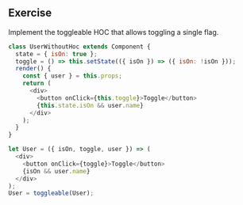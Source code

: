## Exercise

Implement the toggleable HOC that allows toggling a single flag.

```javascript
class UserWithoutHoc extends Component {
  state = { isOn: true };
  toggle = () => this.setState(({ isOn }) => ({ isOn: !isOn }));
  render() {
    const { user } = this.props;
    return (
      <div>
        <button onClick={this.toggle}>Toggle</button>
        {this.state.isOn && user.name}
      </div>
    );
  }
}
```

```javascript
let User = ({ isOn, toggle, user }) => (
  <div>
    <button onClick={toggle}>Toggle</button>
    {isOn && user.name}
  </div>
);
User = toggleable(User);
```
